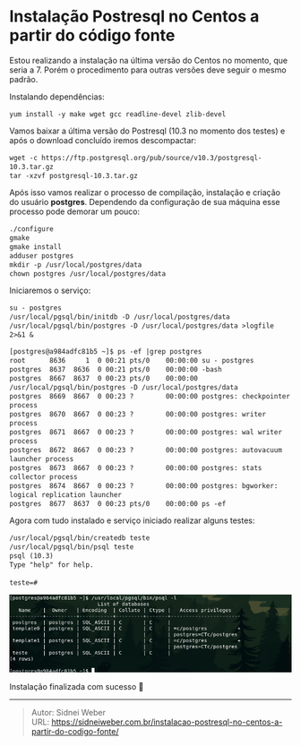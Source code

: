 # Instalação Postresql no Centos a partir do código fonte

Estou realizando a instalação na última versão do Centos no momento, que seria a 7. Porém o procedimento para outras versões deve seguir o mesmo padrão.

Instalando dependências:

```shell
yum install -y make wget gcc readline-devel zlib-devel
```

Vamos baixar a última versão do Postresql (10.3 no momento dos testes) e após o download concluído iremos descompactar:

```shell
wget -c https://ftp.postgresql.org/pub/source/v10.3/postgresql-10.3.tar.gz
tar -xzvf postgresql-10.3.tar.gz
```

Após isso vamos realizar o processo de compilação, instalação e criação do usuário **postgres**. Dependendo da configuração de sua máquina esse processo pode demorar um pouco:

```shell
./configure
gmake
gmake install
adduser postgres
mkdir -p /usr/local/postgres/data
chown postgres /usr/local/postgres/data
```

Iniciaremos o serviço:

```shell
su - postgres
/usr/local/pgsql/bin/initdb -D /usr/local/postgres/data
/usr/local/pgsql/bin/postgres -D /usr/local/postgres/data >logfile 2>&1 &
```

```shell
[postgres@a984adfc81b5 ~]$ ps -ef |grep postgres
root      8636     1  0 00:21 pts/0    00:00:00 su - postgres
postgres  8637  8636  0 00:21 pts/0    00:00:00 -bash
postgres  8667  8637  0 00:23 pts/0    00:00:00 /usr/local/pgsql/bin/postgres -D /usr/local/postgres/data
postgres  8669  8667  0 00:23 ?        00:00:00 postgres: checkpointer process   
postgres  8670  8667  0 00:23 ?        00:00:00 postgres: writer process   
postgres  8671  8667  0 00:23 ?        00:00:00 postgres: wal writer process   
postgres  8672  8667  0 00:23 ?        00:00:00 postgres: autovacuum launcher process   
postgres  8673  8667  0 00:23 ?        00:00:00 postgres: stats collector process   
postgres  8674  8667  0 00:23 ?        00:00:00 postgres: bgworker: logical replication launcher   
postgres  8677  8637  0 00:23 pts/0    00:00:00 ps -ef
```

Agora com tudo instalado e serviço iniciado realizar alguns testes:

```shell
/usr/local/pgsql/bin/createdb teste
/usr/local/pgsql/bin/psql teste
psql (10.3)
Type "help" for help.

teste=#
```

![](/img/uploads/2018/05/Captura-de-tela-de-2018-05-03-21-27-17.png)

Instalação finalizada com sucesso 🙂


---

> Autor: Sidnei Weber  
> URL: https://sidneiweber.com.br/instalacao-postresql-no-centos-a-partir-do-codigo-fonte/  

